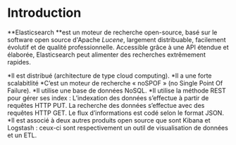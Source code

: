 # Introduction

**Elasticsearch **est un moteur de recherche open-source, basé sur le software open source d'Apache *Lucene*, largement distribuable, facilement évolutif et de qualité professionnelle. Accessible grâce à une API étendue et élaborée, Elasticsearch peut alimenter des recherches extrêmement rapides.

*Il est distribué (architecture de type cloud computing).
*Il a une forte scalabitlité
*C’est un moteur de recherche « noSPOF » (no Single Point Of Failure).
*Il utilise une base de données NoSQL.
*Il utilise la méthode REST pour gérer ses index : L’indexation des données s’effectue à partir de requêtes HTTP PUT. La recherche des données s’effectue avec des requêtes HTTP GET. Le flux d’informations est codé selon le format JSON.
*Il est associé à deux autres produits open source que sont Kibana et Logstash : ceux-ci sont respectivement un outil de visualisation de données et un ETL.